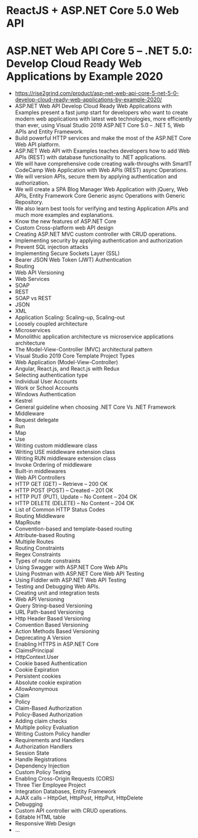 # ReactJS + ASP.NET Core 5.0 Web API

# ASP.NET Web API Core 5 – .NET 5.0: Develop Cloud Ready Web Applications by Example 2020
+ https://rise2grind.com/product/asp-net-web-api-core-5-net-5-0-develop-cloud-ready-web-applications-by-example-2020/
+ ASP.NET Web API Develop Cloud Ready Web Applications with Examples present a fast jump start for developers who want to create modern web applications with latest web technologies, more efficiently than ever, using Visual Studio 2019 ASP.NET Core 5.0 – .NET 5, Web APIs and Entity Framework.
+ Build powerful HTTP services and make the most of the ASP.NET Core Web API platform.
+ ASP.NET Web API with Examples teaches developers how to add Web APIs (REST) with database functionality to .NET applications.
+ We will have comprehensive code creating walk-throughs with SmartIT CodeCamp Web Application with Web APIs (REST) async Operations.
+ We will version APIs, secure them by applying authentication and authorization.
+ We will create a SPA Blog Manager Web Application with jQuery, Web APIs, Entity Framework Core Generic async Operations with Generic Repository.
+ We also learn best tools for verifying and testing Application APIs and much more examples and explanations.
+ Know the new features of ASP.NET Core
+ Custom Cross-platform web API design
+ Creating ASP.NET MVC custom controller with CRUD operations.
+ Implementing security by applying authentication and authorization
+ Prevent SQL injection attacks
+ Implementing Secure Sockets Layer (SSL)
+  Bearer JSON Web Token (JWT) Authentication
+ Routing
+ Web API Versioning
+ Web Services
+ SOAP
+ REST
+ SOAP vs REST
+ JSON
+ XML
+ Application Scaling: Scaling-up, Scaling-out
+ Loosely coupled architecture
+ Microservices
+ Monolithic application architecture vs microservice applications architecture
+ The Model-View-Controller (MVC) architectural pattern
+ Visual Studio 2019 Core Template Project Types
+ Web Application (Model-View-Controller)
+ Angular, React.js, and React.js with Redux
+ Selecting authentication type
+ Individual User Accounts
+ Work or School Accounts
+ Windows Authentication
+ Kestrel
+ General guideline when choosing .NET Core Vs .NET Framework
+ Middleware
+ Request delegate
+ Run
+ Map
+ Use
+ Writing custom middleware class
+ Writing USE middleware extension class
+ Writing RUN middleware extension class
+ Invoke Ordering of middleware
+ Built-in middlewares
+ Web API Controllers
+ HTTP GET (GET) – Retrieve – 200 OK
+ HTTP POST (POST) – Created – 201 OK
+ HTTP PUT (PUT), Update – No Content – 204 OK
+ HTTP DELETE (DELETE) – No Content – 204 OK
+ List of Common HTTP Status Codes
+ Routing Middleware
+ MapRoute
+ Convention-based and template-based routing
+ Attribute-based Routing
+ Multiple Routes
+ Routing Constraints
+ Regex Constraints
+ Types of route constraints
+ Using Swagger with ASP.NET Core Web APIs
+ Using Postman with ASP.NET Core Web API Testing
+ Using Fiddler with ASP.NET Web API Testing
+ Testing and Debugging Web APIs.
+ Creating unit and integration tests
+ Web API Versioning
+ Query String-based Versioning
+ URL Path-based Versioning
+ Http Header Based Versioning
+ Convention Based Versioning
+ Action Methods Based Versioning
+ Deprecating A Version
+ Enabling HTTPS in ASP.NET Core
+ ClaimsPrincipal
+ HttpContext.User
+ Cookie based Authentication
+ Cookie Expiration
+ Persistent cookies
+ Absolute cookie expiration
+ AllowAnonymous
+ Claim
+ Policy
+ Claim-Based Authorization
+ Policy-Based Authorization
+ Adding claim checks
+ Multiple policy Evaluation
+ Writing Custom Policy handler
+ Requirements and Handlers
+ Authorization Handlers
+ Session State
+ Handle Registrations
+ Dependency Injection
+ Custom Policy Testing
+ Enabling Cross-Origin Requests (CORS)
+ Three Tier Employee Project
+ Integration Databases, Entity Framework
+ AJAX calls – HttpGet,  HttpPost,  HttpPut,  HttpDelete
+ Debugging
+ Custom API controller with CRUD operations.
+ Editable HTML table
+ Responsive Web Design
+ ...
